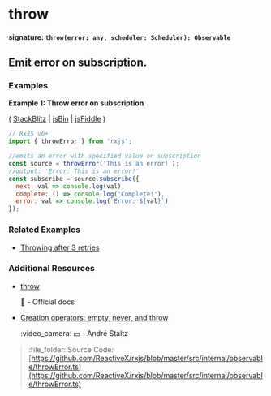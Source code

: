 # throw

#### signature: `throw(error: any, scheduler: Scheduler): Observable`

## Emit error on subscription.

### Examples

**Example 1: Throw error on subscription**

\( [StackBlitz](https://stackblitz.com/edit/typescript-5d3stz?file=index.ts&devtoolsheight=100) \| [jsBin](http://jsbin.com/punubequju/1/edit?js,console) \| [jsFiddle](https://jsfiddle.net/btroncone/mks82xqz/) \)

```javascript
// RxJS v6+
import { throwError } from 'rxjs';

//emits an error with specified value on subscription
const source = throwError('This is an error!');
//output: 'Error: This is an error!'
const subscribe = source.subscribe({
  next: val => console.log(val),
  complete: () => console.log('Complete!'),
  error: val => console.log(`Error: ${val}`)
});
```

### Related Examples

* [Throwing after 3 retries](../error_handling/retrywhen.md)

### Additional Resources

* [throw](https://rxjs.dev/api/index/function/throw)

  :newspaper: - Official docs

* [Creation operators: empty, never, and throw](https://egghead.io/lessons/rxjs-creation-operators-empty-never-throw?course=rxjs-beyond-the-basics-creating-observables-from-scratch)

  :video\_camera: :dollar: - André Staltz

> :file\_folder: Source Code: [https://github.com/ReactiveX/rxjs/blob/master/src/internal/observable/throwError.ts](https://github.com/ReactiveX/rxjs/blob/master/src/internal/observable/throwError.ts)

